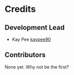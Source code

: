 # Credits

## Development Lead

- Kay Pee [kaypee90](https://github.com/kaypee90)

## Contributors

None yet. Why not be the first?